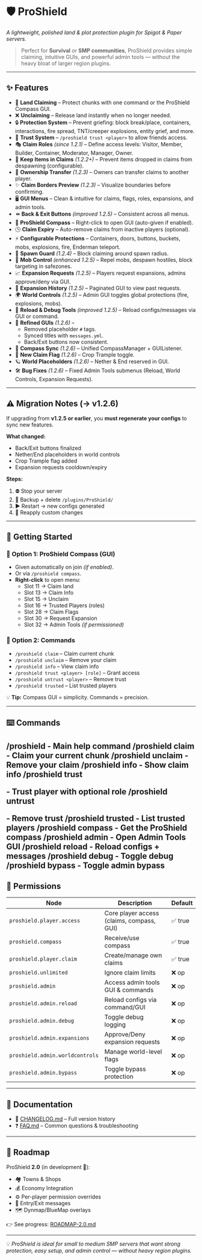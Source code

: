 # 🛡️ ProShield
*A lightweight, polished land & plot protection plugin for Spigot & Paper servers.*

> Perfect for **Survival** or **SMP communities**, ProShield provides simple claiming, intuitive GUIs, and powerful admin tools — without the heavy bloat of larger region plugins.

---

## ✨ Features

- 🏡 **Land Claiming** – Protect chunks with one command or the ProShield Compass GUI.  
- ❌ **Unclaiming** – Release land instantly when no longer needed.  
- 🔒 **Protection System** – Prevent griefing: block break/place, containers, interactions, fire spread, TNT/creeper explosions, entity grief, and more.  
- 👥 **Trust System** – `/proshield trust <player>` to allow friends access.  
- 🎭 **Claim Roles** *(since 1.2.1)* – Define access levels: Visitor, Member, Builder, Container, Moderator, Manager, Owner.  
- 🎒 **Keep Items in Claims** *(1.2.2+)* – Prevent items dropped in claims from despawning (configurable).  
- 🔄 **Ownership Transfer** *(1.2.3)* – Owners can transfer claims to another player.  
- ✨ **Claim Borders Preview** *(1.2.3)* – Visualize boundaries before confirming.  
- 🖥️ **GUI Menus** – Clean & intuitive for claims, flags, roles, expansions, and admin tools.  
- ⏪ **Back & Exit Buttons** *(improved 1.2.5)* – Consistent across all menus.  
- 🧭 **ProShield Compass** – Right-click to open GUI (auto-given if enabled).  
- 🕒 **Claim Expiry** – Auto-remove claims from inactive players (optional).  
- ⚡ **Configurable Protections** – Containers, doors, buttons, buckets, mobs, explosions, fire, Enderman teleport.  
- 🛑 **Spawn Guard** *(1.2.4)* – Block claiming around spawn radius.  
- 🧟 **Mob Control** *(enhanced 1.2.5)* – Repel mobs, despawn hostiles, block targeting in safezones.  
- 📈 **Expansion Requests** *(1.2.5)* – Players request expansions, admins approve/deny via GUI.  
- 📜 **Expansion History** *(1.2.5)* – Paginated GUI to view past requests.  
- 🌍 **World Controls** *(1.2.5)* – Admin GUI toggles global protections (fire, explosions, mobs).  
- 🔧 **Reload & Debug Tools** *(improved 1.2.5)* – Reload configs/messages via GUI or command.  
- 🎨 **Refined GUIs** *(1.2.6)* –  
  - Removed placeholder `#` tags.  
  - Synced titles with `messages.yml`.  
  - Back/Exit buttons now consistent.  
- 🧭 **Compass Sync** *(1.2.6)* – Unified CompassManager + GUIListener.  
- 🌾 **New Claim Flag** *(1.2.6)* – Crop Trample toggle.  
- 🪐 **World Placeholders** *(1.2.6)* – Nether & End reserved in GUI.  
- 🛠️ **Bug Fixes** *(1.2.6)* – Fixed Admin Tools submenus (Reload, World Controls, Expansion Requests).  

---

## ⚠️ Migration Notes (→ v1.2.6)

If upgrading from **v1.2.5 or earlier**, you **must regenerate your configs** to sync new features.

**What changed:**  
- Back/Exit buttons finalized  
- Nether/End placeholders in world controls  
- Crop Trample flag added  
- Expansion requests cooldown/expiry  

**Steps:**  
1. ⛔ Stop your server  
2. 📂 Backup + delete `/plugins/ProShield/`  
3. ▶️ Restart → new configs generated  
4. 📝 Reapply custom changes  

---

## 🏡 Getting Started

### 🔹 Option 1: ProShield Compass (GUI)
- Given automatically on join *(if enabled)*.  
- Or via `/proshield compass`.  
- **Right-click** to open menu:  
  - Slot 11 → Claim land  
  - Slot 13 → Claim Info  
  - Slot 15 → Unclaim  
  - Slot 16 → Trusted Players (roles)  
  - Slot 28 → Claim Flags  
  - Slot 30 → Request Expansion  
  - Slot 32 → Admin Tools *(if permissioned)*  

### 🔹 Option 2: Commands
- `/proshield claim` – Claim current chunk  
- `/proshield unclaim` – Remove your claim  
- `/proshield info` – View claim info  
- `/proshield trust <player> [role]` – Grant access  
- `/proshield untrust <player>` – Remove trust  
- `/proshield trusted` – List trusted players  

💡 **Tip:** Compass GUI = simplicity. Commands = precision.

---

## ⌨️ Commands
/proshield - Main help command
/proshield claim - Claim your current chunk
/proshield unclaim - Remove your claim
/proshield info - Show claim info
/proshield trust <p> - Trust player with optional role
/proshield untrust <p> - Remove trust
/proshield trusted - List trusted players
/proshield compass - Get the ProShield compass
/proshield admin - Open Admin Tools GUI
/proshield reload - Reload configs + messages
/proshield debug - Toggle debug
/proshield bypass - Toggle admin bypass
---

## 🔑 Permissions

| Node                             | Description                                     | Default |
|----------------------------------|-------------------------------------------------|---------|
| `proshield.player.access`        | Core player access (claims, compass, GUI)       | ✅ true |
| `proshield.compass`              | Receive/use compass                             | ✅ true |
| `proshield.player.claim`         | Create/manage own claims                        | ✅ true |
| `proshield.unlimited`            | Ignore claim limits                             | ❌ op   |
| `proshield.admin`                | Access admin tools GUI & commands               | ❌ op   |
| `proshield.admin.reload`         | Reload configs via command/GUI                  | ❌ op   |
| `proshield.admin.debug`          | Toggle debug logging                            | ❌ op   |
| `proshield.admin.expansions`     | Approve/Deny expansion requests                 | ❌ op   |
| `proshield.admin.worldcontrols`  | Manage world-level flags                        | ❌ op   |
| `proshield.admin.bypass`         | Toggle bypass protection                        | ❌ op   |

---

## 📖 Documentation
- 📜 [CHANGELOG.md](CHANGELOG.md) – Full version history  
- ❓ [FAQ.md](FAQ.md) – Common questions & troubleshooting  

---

## 🚀 Roadmap
ProShield **2.0** (in development 🚧):  
- 🏘️ Towns & Shops  
- 💰 Economy Integration  
- ⚙️ Per-player permission overrides  
- 🎨 Entry/Exit messages  
- 🗺️ Dynmap/BlueMap overlays  

👉 See progress: [ROADMAP-2.0.md](ROADMAP-2.0.md)  

---

💡 *ProShield is ideal for small to medium SMP servers that want strong protection, easy setup, and admin control — without heavy region plugins.*  

